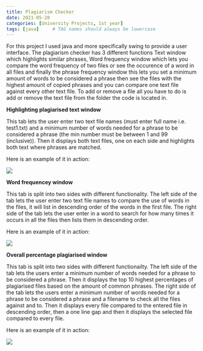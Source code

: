 ```yaml
---
title: Plagiarism Checker
date: 2021-05-20 
categories: [University Projects, 1st year]
tags: [java]     # TAG names should always be lowercase
---
```

For this project I used java and more specifically swing to provide a user interface. The plagiarism checker has 3 different functions Text window which highlights similar phrases, Word frequency window which lets you compare the word frequency of two files or see the occurence of a word in all files and finally the phrase frequency window this lets you set a minimum amount of words to be considered a phrase then see the files with the highest amount of copied phrases and you can compare one text file against every other text file. To add or remove a file all you have to do is add or remove the text file from the folder the code is located in.

**Highlighting plagiarised text window**

This tab lets the user enter two text file names (must enter full name i.e. test1.txt) and a minimum number of words needed for a phrase to be considered a phrase (the min number must be between 1 and 99 (inclusive)). Then it displays both text files, one on each side and highlights both text where phrases are matched.

Here is an example of it in action: 

![](https://michael-perdue.github.io/assets/TextWindow.png)

**Word frequencey window**

This tab is split into two sides with different functionality. The left side of the tab lets the user enter two text file names to compare the use of words in the files, it will list in descending order of the words in the first file. The right side of the tab lets the user enter in a word to search for how many times it occurs in all the files then lists them in descending order.

Here is an example of it in action:

![](https://michael-perdue.github.io/assets/WordWindow.png)

**Overall percentage plagiarised window**

This tab is split into two sides with different functionailty. The left side of the tab lets the users enter a minimum number of words needed for a phrase to be considered a phrase. Then it displays the top 10 highest percentages of plagiarised files based on the amount of common phrases. The right side of the tab lets the users enter a minimum number of words needed for a phrase to be considered a phrase and a filename to check all the files against and to. Then it displays every file compared to the entered file in descending order, then a one line gap and then it displays the selected file compared to every file. 

Here is an example of it in action:

![](https://michael-perdue.github.io/assets/PercentageWindow.png)

